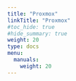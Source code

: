 ```yaml
---
title: "Proxmox"
linkTitle: "Proxmox"
#toc_hide: true
#hide_summary: true
weight: 20
type: docs
menu:
  manuals:
    weight: 20
---
```


